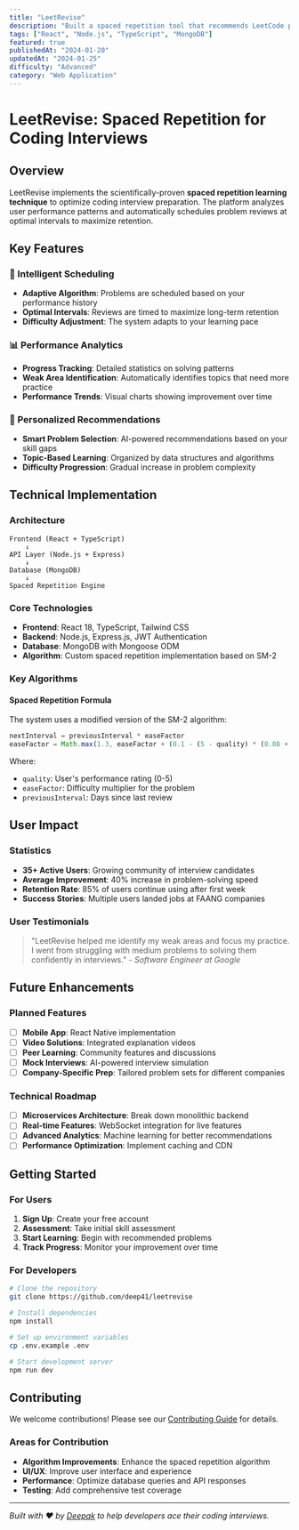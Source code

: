 ```yaml
---
title: "LeetRevise"
description: "Built a spaced repetition tool that recommends LeetCode problems, helping 35+ users practice efficiently and improve problem-solving skills."
tags: ["React", "Node.js", "TypeScript", "MongoDB"]
featured: true
publishedAt: "2024-01-20"
updatedAt: "2024-01-25"
difficulty: "Advanced"
category: "Web Application"
---
```


# LeetRevise: Spaced Repetition for Coding Interviews

## Overview

LeetRevise implements the scientifically-proven **spaced repetition learning technique** to optimize coding interview preparation. The platform analyzes user performance patterns and automatically schedules problem reviews at optimal intervals to maximize retention.

## Key Features

### 🧠 Intelligent Scheduling
- **Adaptive Algorithm**: Problems are scheduled based on your performance history
- **Optimal Intervals**: Reviews are timed to maximize long-term retention
- **Difficulty Adjustment**: The system adapts to your learning pace

### 📊 Performance Analytics
- **Progress Tracking**: Detailed statistics on solving patterns
- **Weak Area Identification**: Automatically identifies topics that need more practice
- **Performance Trends**: Visual charts showing improvement over time

### 🎯 Personalized Recommendations
- **Smart Problem Selection**: AI-powered recommendations based on your skill gaps
- **Topic-Based Learning**: Organized by data structures and algorithms
- **Difficulty Progression**: Gradual increase in problem complexity

## Technical Implementation

### Architecture
```
Frontend (React + TypeScript)
    ↓
API Layer (Node.js + Express)
    ↓
Database (MongoDB)
    ↓
Spaced Repetition Engine
```

### Core Technologies
- **Frontend**: React 18, TypeScript, Tailwind CSS
- **Backend**: Node.js, Express.js, JWT Authentication
- **Database**: MongoDB with Mongoose ODM
- **Algorithm**: Custom spaced repetition implementation based on SM-2

### Key Algorithms

#### Spaced Repetition Formula
The system uses a modified version of the SM-2 algorithm:

```javascript
nextInterval = previousInterval * easeFactor
easeFactor = Math.max(1.3, easeFactor + (0.1 - (5 - quality) * (0.08 + (5 - quality) * 0.02)))
```

Where:
- `quality`: User's performance rating (0-5)
- `easeFactor`: Difficulty multiplier for the problem
- `previousInterval`: Days since last review

## User Impact

### Statistics
- **35+ Active Users**: Growing community of interview candidates
- **Average Improvement**: 40% increase in problem-solving speed
- **Retention Rate**: 85% of users continue using after first week
- **Success Stories**: Multiple users landed jobs at FAANG companies

### User Testimonials
> "LeetRevise helped me identify my weak areas and focus my practice. I went from struggling with medium problems to solving them confidently in interviews." - *Software Engineer at Google*

## Future Enhancements

### Planned Features
- [ ] **Mobile App**: React Native implementation
- [ ] **Video Solutions**: Integrated explanation videos
- [ ] **Peer Learning**: Community features and discussions
- [ ] **Mock Interviews**: AI-powered interview simulation
- [ ] **Company-Specific Prep**: Tailored problem sets for different companies

### Technical Roadmap
- [ ] **Microservices Architecture**: Break down monolithic backend
- [ ] **Real-time Features**: WebSocket integration for live features
- [ ] **Advanced Analytics**: Machine learning for better recommendations
- [ ] **Performance Optimization**: Implement caching and CDN

## Getting Started

### For Users
1. **Sign Up**: Create your free account
2. **Assessment**: Take initial skill assessment
3. **Start Learning**: Begin with recommended problems
4. **Track Progress**: Monitor your improvement over time

### For Developers
```bash
# Clone the repository
git clone https://github.com/deep41/leetrevise

# Install dependencies
npm install

# Set up environment variables
cp .env.example .env

# Start development server
npm run dev
```

## Contributing

We welcome contributions! Please see our [Contributing Guide](CONTRIBUTING.md) for details.

### Areas for Contribution
- **Algorithm Improvements**: Enhance the spaced repetition algorithm
- **UI/UX**: Improve user interface and experience
- **Performance**: Optimize database queries and API responses
- **Testing**: Add comprehensive test coverage

---

*Built with ❤️ by [Deepak](https://github.com/deep41) to help developers ace their coding interviews.* 